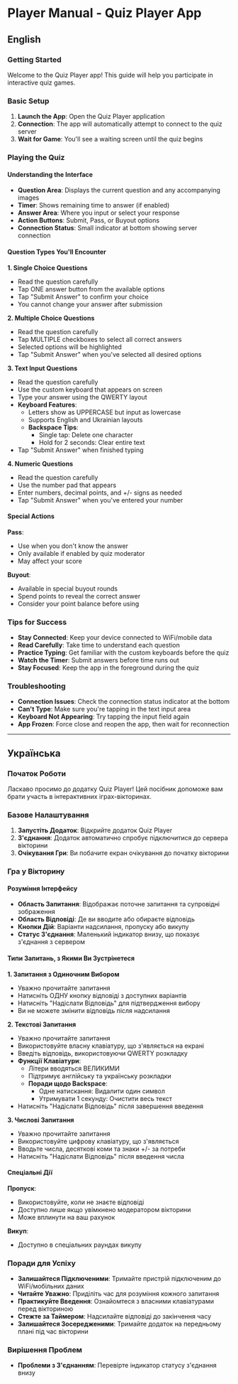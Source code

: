 # Player Manual - Quiz Player App

## English

### Getting Started
Welcome to the Quiz Player app! This guide will help you participate in interactive quiz games.

### Basic Setup
1. **Launch the App**: Open the Quiz Player application
2. **Connection**: The app will automatically attempt to connect to the quiz server
3. **Wait for Game**: You'll see a waiting screen until the quiz begins

### Playing the Quiz

#### Understanding the Interface
- **Question Area**: Displays the current question and any accompanying images
- **Timer**: Shows remaining time to answer (if enabled)
- **Answer Area**: Where you input or select your response
- **Action Buttons**: Submit, Pass, or Buyout options
- **Connection Status**: Small indicator at bottom showing server connection

#### Question Types You'll Encounter

**1. Single Choice Questions**
- Read the question carefully
- Tap ONE answer button from the available options
- Tap "Submit Answer" to confirm your choice
- You cannot change your answer after submission

**2. Multiple Choice Questions**
- Read the question carefully  
- Tap MULTIPLE checkboxes to select all correct answers
- Selected options will be highlighted
- Tap "Submit Answer" when you've selected all desired options

**3. Text Input Questions**
- Read the question carefully
- Use the custom keyboard that appears on screen
- Type your answer using the QWERTY layout
- **Keyboard Features**:
  - Letters show as UPPERCASE but input as lowercase
  - Supports English and Ukrainian layouts
  - **Backspace Tips**: 
    - Single tap: Delete one character
    - Hold for 2 seconds: Clear entire text
- Tap "Submit Answer" when finished typing

**4. Numeric Questions**
- Read the question carefully
- Use the number pad that appears
- Enter numbers, decimal points, and +/- signs as needed
- Tap "Submit Answer" when you've entered your number

#### Special Actions

**Pass**: 
- Use when you don't know the answer
- Only available if enabled by quiz moderator
- May affect your score

**Buyout**: 
- Available in special buyout rounds
- Spend points to reveal the correct answer
- Consider your point balance before using

### Tips for Success
- **Stay Connected**: Keep your device connected to WiFi/mobile data
- **Read Carefully**: Take time to understand each question
- **Practice Typing**: Get familiar with the custom keyboards before the quiz
- **Watch the Timer**: Submit answers before time runs out
- **Stay Focused**: Keep the app in the foreground during the quiz

### Troubleshooting
- **Connection Issues**: Check the connection status indicator at the bottom
- **Can't Type**: Make sure you're tapping in the text input area
- **Keyboard Not Appearing**: Try tapping the input field again
- **App Frozen**: Force close and reopen the app, then wait for reconnection

---

## Українська

### Початок Роботи
Ласкаво просимо до додатку Quiz Player! Цей посібник допоможе вам брати участь в інтерактивних іграх-вікторинах.

### Базове Налаштування
1. **Запустіть Додаток**: Відкрийте додаток Quiz Player
2. **З'єднання**: Додаток автоматично спробує підключитися до сервера вікторини
3. **Очікування Гри**: Ви побачите екран очікування до початку вікторини

### Гра у Вікторину

#### Розуміння Інтерфейсу
- **Область Запитання**: Відображає поточне запитання та супровідні зображення
- **Область Відповіді**: Де ви вводите або обираєте відповідь
- **Кнопки Дій**: Варіанти надсилання, пропуску або викупу
- **Статус З'єднання**: Маленький індикатор внизу, що показує з'єднання з сервером

#### Типи Запитань, з Якими Ви Зустрінетеся

**1. Запитання з Одиночним Вибором**
- Уважно прочитайте запитання
- Натисніть ОДНУ кнопку відповіді з доступних варіантів
- Натисніть "Надіслати Відповідь" для підтвердження вибору
- Ви не можете змінити відповідь після надсилання

**2. Текстові Запитання**
- Уважно прочитайте запитання
- Використовуйте власну клавіатуру, що з'являється на екрані
- Введіть відповідь, використовуючи QWERTY розкладку
- **Функції Клавіатури**:
  - Літери вводяться ВЕЛИКИМИ
  - Підтримує англійську та українську розкладки
  - **Поради щодо Backspace**: 
    - Одне натискання: Видалити один символ
    - Утримувати 1 секунду: Очистити весь текст
- Натисніть "Надіслати Відповідь" після завершення введення

**3. Числові Запитання**
- Уважно прочитайте запитання
- Використовуйте цифрову клавіатуру, що з'являється
- Вводьте числа, десяткові коми та знаки +/- за потреби
- Натисніть "Надіслати Відповідь" після введення числа

#### Спеціальні Дії

**Пропуск**: 
- Використовуйте, коли не знаєте відповіді
- Доступно лише якщо увімкнено модератором вікторини
- Може вплинути на ваш рахунок

**Викуп**: 
- Доступно в спеціальних раундах викупу

### Поради для Успіху
- **Залишайтеся Підключеними**: Тримайте пристрій підключеним до WiFi/мобільних даних
- **Читайте Уважно**: Приділіть час для розуміння кожного запитання
- **Практикуйте Введення**: Ознайомтеся з власними клавіатурами перед вікториною
- **Стежте за Таймером**: Надсилайте відповіді до закінчення часу
- **Залишайтеся Зосередженими**: Тримайте додаток на передньому плані під час вікторини

### Вирішення Проблем
- **Проблеми з З'єднанням**: Перевірте індикатор статусу з'єднання внизу
